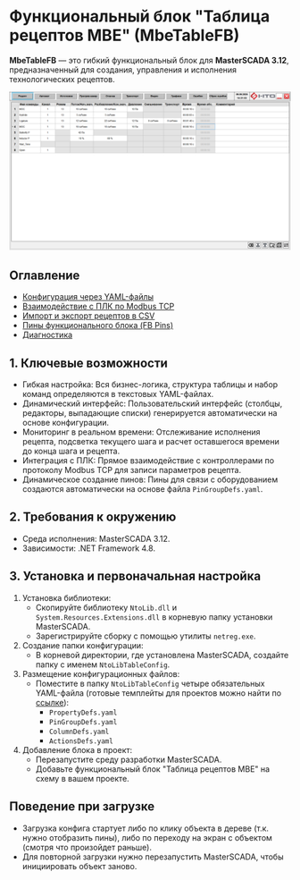 ﻿# Функциональный блок "Таблица рецептов MBE" (MbeTableFB)

**MbeTableFB** — это гибкий функциональный блок для **MasterSCADA 3.12**, предназначенный для создания, управления и исполнения технологических рецептов.

![MbeTableFB](MbeTableFB.png)

## Оглавление

- [Конфигурация через YAML-файлы](./ModuleConfig/README.md)
- [Взаимодействие с ПЛК по Modbus TCP](./ServiceModbusTCP/README.md)
- [Импорт и экспорт рецептов в CSV](./ServiceCsv/README.md)
- [Пины функционального блока (FB Pins)](./ModuleInfrastructure/README.md)
- [Диагностика](./ServiceLogger/README.md)

## 1. Ключевые возможности

- Гибкая настройка: Вся бизнес-логика, структура таблицы и набор команд определяются в текстовых YAML-файлах.
- Динамический интерфейс: Пользовательский интерфейс (столбцы, редакторы, выпадающие списки) генерируется автоматически на основе конфигурации.
- Мониторинг в реальном времени: Отслеживание исполнения рецепта, подсветка текущего шага и расчет оставшегося времени до конца шага и рецепта.
- Интеграция с ПЛК: Прямое взаимодействие с контроллерами по протоколу Modbus TCP для записи параметров рецепта.
- Динамическое создание пинов: Пины для связи с оборудованием создаются автоматически на основе файла `PinGroupDefs.yaml`.

## 2. Требования к окружению

- Среда исполнения: MasterSCADA 3.12.
- Зависимости: .NET Framework 4.8.

## 3. Установка и первоначальная настройка

1. Установка библиотеки:
    - Скопируйте библиотеку `NtoLib.dll` и `System.Resources.Extensions.dll` в корневую папку установки MasterSCADA.
    - Зарегистрируйте сборку с помощью утилиты `netreg.exe`.
2. Создание папки конфигурации:
    - В корневой директории, где установлена MasterSCADA, создайте папку с именем `NtoLibTableConfig`.
3. Размещение конфигурационных файлов:
    - Поместите в папку `NtoLibTableConfig` четыре обязательных YAML-файла (готовые темплейты для проектов можно найти по [ссылке](https://github.com/Semiteq/NtoLib/tree/master/NtoLib/Recipes/MbeTable/YamlTemplates)):
        - `PropertyDefs.yaml`
        - `PinGroupDefs.yaml`
        - `ColumnDefs.yaml`
        - `ActionsDefs.yaml`
4. Добавление блока в проект:
    - Перезапустите среду разработки MasterSCADA.
    - Добавьте функциональный блок "Таблица рецептов MBE" на схему в вашем проекте.

## Поведение при загрузке

- Загрузка конфига стартует либо по клику объекта в дереве (т.к. нужно отобразить пины), либо по переходу на экран с объектом (смотря что произойдет раньше).
- Для повторной загрузки нужно перезапустить MasterSCADA, чтобы инициировать объект заново.
